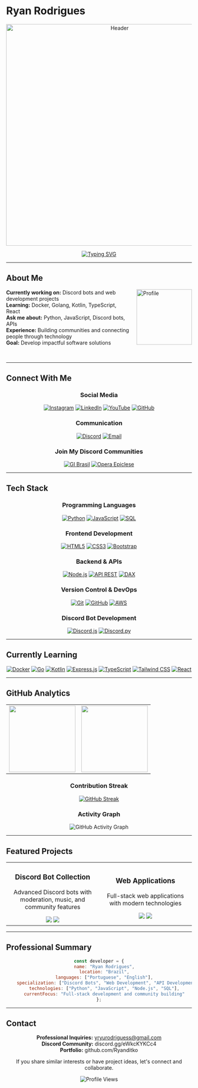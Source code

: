 # Ryan Rodrigues

<div align="center">
  <img src="https://i.imgur.com/AvyuD2w.png" width="600" alt="Header">
</div>

<div align="center">

[![Typing SVG](https://readme-typing-svg.herokuapp.com/?color=00FF00&size=35&center=true&vCenter=true&width=1000&lines=Welcome,+I'm+Ryan+Rodrigues;Full+Stack+Developer+%26+Discord+Bot+Creator;Bem+vindo,+Eu+sou+o+Ryan;Desenvolvedor+e+Criador+de+Bots&color=00FF00&pause=1000)](https://git.io/typing-svg)

</div>

---

## About Me

<img align="right" src="https://i.imgur.com/3fNS7ku.png" alt="Profile" width="150" height="150" style="margin-left: 20px;">

**Currently working on:** Discord bots and web development projects  
**Learning:** Docker, Golang, Kotlin, TypeScript, React  
**Ask me about:** Python, JavaScript, Discord bots, APIs  
**Experience:** Building communities and connecting people through technology  
**Goal:** Develop impactful software solutions  

<br clear="right"/>

---

## Connect With Me

<div align="center">

### Social Media
[![Instagram](https://img.shields.io/badge/Instagram-000000?style=for-the-badge&logo=instagram&logoColor=white)](https://instagram.com/ryan.ditko)
[![LinkedIn](https://img.shields.io/badge/LinkedIn-000000?style=for-the-badge&logo=linkedin&logoColor=white)](https://www.linkedin.com/in/ryan-rodrigues-592a27313)
[![YouTube](https://img.shields.io/badge/Youtube-000000?style=for-the-badge&logo=youtube&logoColor=white)](https://www.youtube.com/@Ryanditko)
[![GitHub](https://img.shields.io/badge/Github-000000?style=for-the-badge&logo=github&logoColor=white)](https://github.com/Ryanditko)

### Communication
[![Discord](https://img.shields.io/badge/Discord-000000?style=for-the-badge&logo=discord&logoColor=white)](https://discord.gg/eWkcKYKCc4)
[![Email](https://img.shields.io/badge/Email-000000?style=for-the-badge&logo=gmail&logoColor=white)](mailto:yryurodriguess@gmail.com)

### Join My Discord Communities

[![GI Brasil](https://cardzera.audibert.dev/api/748720691645251716?backgroundColor=000000&buttonColor=00FF00&buttonTextColor=000000&infoColor=00FF00&nameColor=00FF00&borderRadius=10&titleLen=24&elipsis=false&t={timestamp})](https://discord.gg/gibrasil)
[![Opera Epiclese](https://cardzera.audibert.dev/api/996403908530405406?backgroundColor=000000&buttonColor=00FF00&buttonTextColor=000000&infoColor=00FF00&nameColor=00FF00&borderRadius=10&titleLen=24&elipsis=false&t={timestamp})](https://discord.gg/operaepiclese)

</div>

---

## Tech Stack

<div align="center">

### Programming Languages
[![Python](https://img.shields.io/badge/Python-000000?style=for-the-badge&logo=python&logoColor=white)]()
[![JavaScript](https://img.shields.io/badge/JavaScript-000000?style=for-the-badge&logo=javascript&logoColor=white)]()
[![SQL](https://img.shields.io/badge/SQL-000000?style=for-the-badge&logo=postgresql&logoColor=white)]()

### Frontend Development
[![HTML5](https://img.shields.io/badge/HTML5-000000?style=for-the-badge&logo=html5&logoColor=white)]()
[![CSS3](https://img.shields.io/badge/CSS3-000000?style=for-the-badge&logo=css3&logoColor=white)]()
[![Bootstrap](https://img.shields.io/badge/Bootstrap-000000?style=for-the-badge&logo=bootstrap&logoColor=white)]()

### Backend & APIs
[![Node.js](https://img.shields.io/badge/Node.js-000000?style=for-the-badge&logo=node.js&logoColor=white)]()
[![API REST](https://img.shields.io/badge/REST_API-000000?style=for-the-badge&logo=postman&logoColor=white)]()
[![DAX](https://img.shields.io/badge/DAX-000000?style=for-the-badge&logo=powerbi&logoColor=white)]()

### Version Control & DevOps
[![Git](https://img.shields.io/badge/Git-000000?style=for-the-badge&logo=git&logoColor=white)]()
[![GitHub](https://img.shields.io/badge/GitHub-000000?style=for-the-badge&logo=github&logoColor=white)]()
[![AWS](https://img.shields.io/badge/AWS-000000?style=for-the-badge&logo=amazonwebservices&logoColor=white)]()

### Discord Bot Development
[![Discord.js](https://img.shields.io/badge/Discord.js-000000?style=for-the-badge&logo=discord&logoColor=white)]()
[![Discord.py](https://img.shields.io/badge/Discord.py-000000?style=for-the-badge&logo=discord&logoColor=white)]()

</div>

---

## Currently Learning

<div align="center">

[![Docker](https://img.shields.io/badge/Docker-000000?style=for-the-badge&logo=docker&logoColor=white)]()
[![Go](https://img.shields.io/badge/Go-000000?style=for-the-badge&logo=go&logoColor=white)]()
[![Kotlin](https://img.shields.io/badge/Kotlin-000000?style=for-the-badge&logo=kotlin&logoColor=white)]()
[![Express.js](https://img.shields.io/badge/Express.js-000000?style=for-the-badge&logo=express&logoColor=white)]()
[![TypeScript](https://img.shields.io/badge/TypeScript-000000?style=for-the-badge&logo=typescript&logoColor=white)]()
[![Tailwind CSS](https://img.shields.io/badge/Tailwind_CSS-000000?style=for-the-badge&logo=tailwindcss&logoColor=white)]()
[![React](https://img.shields.io/badge/React-000000?style=for-the-badge&logo=react&logoColor=white)]()

</div>

---

## GitHub Analytics

<div align="center">

<table>
  <tr>
    <td>
      <img src="https://github-readme-stats.vercel.app/api?username=Ryanditko&theme=dark&hide_border=false&include_all_commits=true&count_private=true&show_icons=true&bg_color=000000&title_color=00FF00&text_color=FFFFFF&icon_color=00FF00" height="180"/>
    </td>
    <td>
      <img src="https://github-readme-stats.vercel.app/api/top-langs/?username=Ryanditko&layout=compact&theme=dark&hide_border=false&bg_color=000000&title_color=00FF00&text_color=FFFFFF" height="180"/>
    </td>
  </tr>
</table>

### Contribution Streak
[![GitHub Streak](https://streak-stats.demolab.com?user=Ryanditko&theme=dark&hide_border=false&background=000000&stroke=00FF00&ring=00FF00&fire=00FF00&currStreakNum=FFFFFF&sideNums=FFFFFF&currStreakLabel=00FF00&sideLabels=00FF00&dates=FFFFFF)](https://git.io/streak-stats)

### Activity Graph
![GitHub Activity Graph](https://github-readme-activity-graph.vercel.app/graph?username=Ryanditko&theme=github-compact&bg_color=000000&color=00FF00&line=00FF00&point=FFFFFF&area=true&hide_border=true)

</div>

---

## Featured Projects

<div align="center">

<table>
  <tr>
    <td align="center" width="50%">
      <h3>Discord Bot Collection</h3>
      <p>Advanced Discord bots with moderation, music, and community features</p>
      <img src="https://img.shields.io/badge/Python-000000?style=flat-square&logo=python&logoColor=white"/>
      <img src="https://img.shields.io/badge/Discord.py-000000?style=flat-square&logo=discord&logoColor=white"/>
    </td>
    <td align="center" width="50%">
      <h3>Web Applications</h3>
      <p>Full-stack web applications with modern technologies</p>
      <img src="https://img.shields.io/badge/JavaScript-000000?style=flat-square&logo=javascript&logoColor=white"/>
      <img src="https://img.shields.io/badge/Node.js-000000?style=flat-square&logo=node.js&logoColor=white"/>
    </td>
  </tr>
</table>

</div>

---

## Professional Summary

<div align="center">

```javascript
const developer = {
    name: "Ryan Rodrigues",
    location: "Brazil",
    languages: ["Portuguese", "English"],
    specialization: ["Discord Bots", "Web Development", "API Development"],
    technologies: ["Python", "JavaScript", "Node.js", "SQL"],
    currentFocus: "Full-stack development and community building"
};
```

</div>

---

## Contact

<div align="center">

**Professional Inquiries:** yryurodriguess@gmail.com  
**Discord Community:** discord.gg/eWkcKYKCc4  
**Portfolio:** github.com/Ryanditko  

If you share similar interests or have project ideas, let's connect and collaborate.

<img src="https://komarev.com/ghpvc/?username=Ryanditko&label=Profile%20Views&color=00FF00&style=flat" alt="Profile Views" />

</div>

